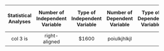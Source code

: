 
| Statistical Analyses | Number of  Independent Variable | Type of Independent Variable | Number of Dependent Variable | Type of Dependent Variable | Number of Control Variable | Type of Control Variable | Question answered by the Statistic | H0 | Link to Paper |
|:-------------: |:---------:|:-----------:|:---------:|:-----------:|:----------:|:--------:|:------------------:|:-------:|:----------:|
| col 3 is      | right-aligned | $1600 |     poiulkjhlkjl   |          |kuhkuhk   | col 2 is      | centered |     |   $12| 


